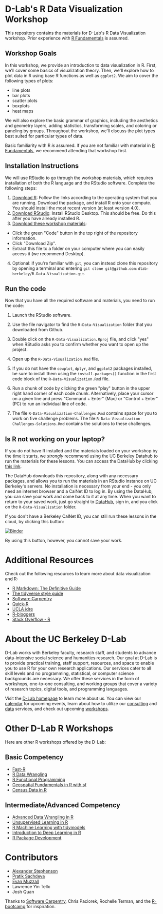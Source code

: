 # D-Lab's R Data Visualization Workshop

This repository contains the materials for D-Lab's R Data Visualization workshop. Prior experience with [R Fundamentals](https://github.com/dlab-berkeley/R-Fundamentals) is assumed.

## Workshop Goals

In this workshop, we provide an introduction to data visualization in R. First, we'll cover some basics of visualization theory. Then, we'll explore how to plot data in R using base R functions as well as `ggplot2`. We aim to cover the following types of plots:

* line plots
* bar plots
* scatter plots
* boxplots
* heat maps

We will also explore the basic grammar of graphics, including the aesthetics and geometry layers, adding statistics, transforming scales, and coloring or paneling by groups. Throughout the workshop, we'll discuss the plot types best suited for particular types of data. 

Basic familiarity with R *is* assumed. If you are not familiar with material in [R Fundamentals](https://github.com/dlab-berkeley/R-Fundamentals), we recommend attending that workshop first.

## Installation Instructions

We will use RStudio to go through the workshop materials, which requires installation of both the R language and the RStudio software. Complete the following steps:

1. [Download R](https://cloud.r-project.org/): Follow the links according to the operating system that you are running. Download the package, and install R onto your compute. You should install the most recent version (at least version 4.0).
2. [Download RStudio](https://rstudio.com/products/rstudio/download/#download): Install RStudio Desktop. This should be free. Do this after you have already installed R.
3. [Download these workshop materials](https://github.com/dlab-berkeley/R-Data-Visualization): 

* Click the green "Code" button in the top right of the repository information.
* Click "Download Zip".
* Extract this file to a folder on your computer where you can easily access it (we recommend Desktop).

4. Optional: if you're familiar with `git`, you can instead clone this repository by opening a terminal and entering `git clone git@github.com:dlab-berkeley/R-Data-Visualization.git`.

## Run the code

Now that you have all the required software and materials, you need to run the code:

1. Launch the RStudio software.

2. Use the file navigator to find the `R-Data-Visualization` folder that you downloaded from Github.

3. Double click on the `R-Data-Visualization.Rproj` file, and click "yes" when RStudio asks you to confirm whether you want to open up the project.

4. Open up the `R-Data-Visualization.Rmd` file.

5. If you do not have the `cowplot`, `dplyr`, and `ggplot2` packages installed, be sure to install them using the `install.packages()` function in the first code block of the `R-Data-Visualization.Rmd` file.

6. Run a chunk of code by clicking the green "play" button in the upper right hand corner of each code chunk. Alternatively, place your cursor on a given line and press "Command + Enter" (Mac) or "Control + Enter" (PC) to run an individual line of code. 

7. The file `R-Data-Visualization-Challenges.Rmd` contains space for you to work on five challenge problems. The file `R-Data-Visualization-Challenges-Solutions.Rmd` contains the solutions to these challenges. 

## Is R not working on your laptop?

If you do not have R installed and the materials loaded on your workshop by the time it starts, we *strongly* recommend using the UC Berkeley Datahub to run the materials for these lessons. You can access the DataHub by clicking [this link](https://datahub.berkeley.edu/hub/user-redirect/git-pull?repo=https%3A%2F%2Fgithub.com%2Fdlab-berkeley%2FR-Data-Visualization&urlpath=rstudio%2F&branch=main).

The DataHub downloads this repository, along with any necessary packages, and allows you to run the materials in an RStudio instance on UC Berkeley's servers. No installation is necessary from your end - you only need an internet browser and a CalNet ID to log in. By using the DataHub, you can save your work and come back to it at any time. When you want to return to your saved work, just go straight to [DataHub](https://datahub.berkeley.edu), sign in, and you click on the `R-Data-Visualization` folder.

If you don't have a Berkeley CalNet ID, you can still run these lessons in the cloud, by clicking this button:

[![Binder](http://mybinder.org/badge.svg)](https://mybinder.org/v2/gh/dlab-berkeley/Python-Data-Visualization/HEAD)

By using this button, however, you cannot save your work.

# Additional Resources

Check out the following resources to learn more about data visualization and R:

* [R Markdown: The Definitive Guide](https://bookdown.org/yihui/rmarkdown/)  
* [The tidyverse style guide](http://style.tidyverse.org/)  
* [Software Carpentry](https://swcarpentry.github.io/) 
* [Quick-R](http://statmethods.net/)  
* [UCLA idre](https://stats.idre.ucla.edu/r/)  
* [R-bloggers](https://www.r-bloggers.com/)  
* [Stack Overflow - R](http://stackoverflow.com/questions/tagged/r)  

# About the UC Berkeley D-Lab

D-Lab works with Berkeley faculty, research staff, and students to advance data-intensive social science and humanities research. Our goal at D-Lab is to provide practical training, staff support, resources, and space to enable you to use R for your own research applications. Our services cater to all skill levels and no programming, statistical, or computer science backgrounds are necessary. We offer these services in the form of workshops, one-to-one consulting, and working groups that cover a variety of research topics, digital tools, and programming languages.  

Visit the [D-Lab homepage](https://dlab.berkeley.edu/) to learn more about us. You can view our [calendar](https://dlab.berkeley.edu/events/calendar) for upcoming events, learn about how to utilize our [consulting](https://dlab.berkeley.edu/consulting) and [data](https://dlab.berkeley.edu/data) services, and check out upcoming [workshops](https://dlab.berkeley.edu/events/workshops).

# Other D-Lab R Workshops

Here are other R workshops offered by the D-Lab:

## Basic Competency

* [Fast-R](https://github.com/dlab-berkeley/Fast-R)
* [R Data Wrangling](https://github.com/dlab-berkeley/R-wrang)
* [R Functional Programming](https://github.com/dlab-berkeley/R-functional-programming)
* [Geospatial Fundamentals in R with sf](https://github.com/dlab-berkeley/Geospatial-Fundamentals-in-R-with-sf)
* [Census Data in R](https://github.com/dlab-berkeley/Census-Data-in-R)

## Intermediate/Advanced Competency

* [Advanced Data Wrangling in R](https://github.com/dlab-berkeley/advanced-data-wrangling-in-R)
* [Unsupervised Learning in R](https://github.com/dlab-berkeley/Unsupervised-Learning-in-R)
* [R Machine Learning with tidymodels](https://github.com/dlab-berkeley/Machine-Learning-with-tidymodels)
* [Introduction to Deep Learning in R](https://github.com/dlab-berkeley/Deep-Learning-in-R)
* [R Package Development](https://github.com/dlab-berkeley/R-package-development)

# Contributors
* [Alexander Stephenson](https://dlab.berkeley.edu/people/alex-stephenson)
* [Pratik Sachdeva](https://dlab.berkeley.edu/people/pratik-sachdeva)
* [Evan Muzzall](https://dlab.berkeley.edu/people/evan-muzzall)
* Lawrence Yin Tello
* Josh Quan

Thanks to [Software Carpentry](http://software-carpentry.org/workshops/), Chris Paciorek, Rochelle Terman, and the [R-bootcamp](https://dlab.berkeley.edu/training/r-bootcamp-3) for inspiration.
